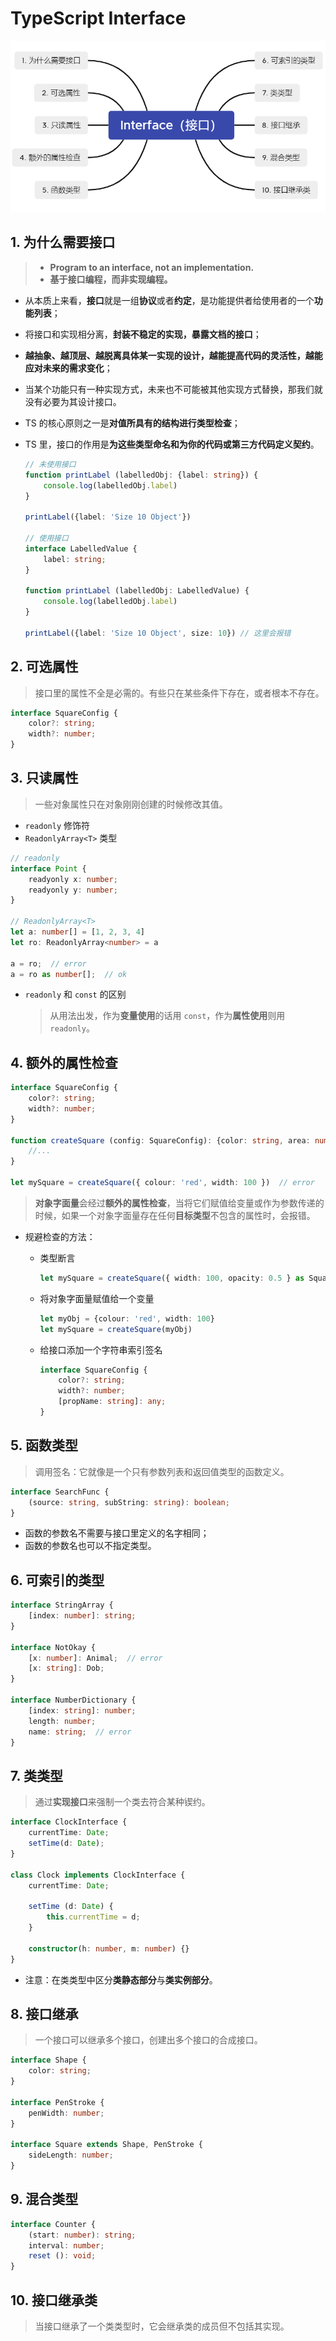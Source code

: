 # TypeScript Interface

![typescript_interface_1](images/typescript_interface_1.png)





## 1. 为什么需要接口

> * **Program to an interface, not an implementation.**
> * **基于接口编程，而非实现编程。**

* 从本质上来看，**接口**就是一组**协议**或者**约定**，是功能提供者给使用者的一个**功能列表**；
* 将接口和实现相分离，**封装不稳定的实现，暴露文档的接口**；
* **越抽象、越顶层、越脱离具体某一实现的设计，越能提高代码的灵活性，越能应对未来的需求变化**；
* 当某个功能只有一种实现方式，未来也不可能被其他实现方式替换，那我们就没有必要为其设计接口。

* TS 的核心原则之一是**对值所具有的结构进行类型检查**；

* TS 里，接口的作用是**为这些类型命名和为你的代码或第三方代码定义契约**。

  ```ts
  // 未使用接口
  function printLabel (labelledObj: {label: string}) {
      console.log(labelledObj.label)
  }
  
  printLabel({label: 'Size 10 Object'})
  
  // 使用接口
  interface LabelledValue {
      label: string;
  }
  
  function printLabel (labelledObj: LabelledValue) {
      console.log(labelledObj.label)
  }
  
  printLabel({label: 'Size 10 Object', size: 10}) // 这里会报错
  ```





## 2. 可选属性

> 接口里的属性不全是必需的。有些只在某些条件下存在，或者根本不存在。

```ts
interface SquareConfig {
    color?: string;
    width?: number;
}
```







## 3. 只读属性

> 一些对象属性只在对象刚刚创建的时候修改其值。

* `readonly` 修饰符
* `ReadonlyArray<T>` 类型

```ts
// readonly
interface Point {
    readyonly x: number;
	readyonly y: number;
}

// ReadonlyArray<T>
let a: number[] = [1, 2, 3, 4]
let ro: ReadonlyArray<number> = a

a = ro;  // error
a = ro as number[];  // ok
```



* `readonly` 和 `const` 的区别

  > 从用法出发，作为**变量使用**的话用 `const`，作为**属性使用**则用 `readonly`。





## 4. 额外的属性检查

```ts
interface SquareConfig {
    color?: string;
    width?: number;
}

function createSquare (config: SquareConfig): {color: string, area: number} {
    //...
}

let mySquare = createSquare({ colour: 'red', width: 100 })  // error
```



> **对象字面量**会经过**额外的属性检查**，当将它们赋值给变量或作为参数传递的时候，如果一个对象字面量存在任何**目标类型**不包含的属性时，会报错。

* 规避检查的方法：

  * 类型断言

    ```ts
    let mySquare = createSquare({ width: 100, opacity: 0.5 } as SquareConfig)
    ```

  * 将对象字面量赋值给一个变量

    ```ts
    let myObj = {colour: 'red', width: 100}
    let mySquare = createSquare(myObj)
    ```

  * 给接口添加一个字符串索引签名

    ```ts
    interface SquareConfig {
        color?: string;
        width?: number;
        [propName: string]: any;
    }
    ```

    



## 5. 函数类型

> 调用签名：它就像是一个只有参数列表和返回值类型的函数定义。

```ts
interface SearchFunc {
    (source: string, subString: string): boolean;
}
```



* 函数的参数名不需要与接口里定义的名字相同；
* 函数的参数名也可以不指定类型。







## 6. 可索引的类型

```ts
interface StringArray {
    [index: number]: string;
}

interface NotOkay {
    [x: number]: Animal;  // error
    [x: string]: Dob;
}

interface NumberDictionary {
    [index: string]: number;
    length: number;
    name: string;  // error
}
```







## 7. 类类型

> 通过**实现接口**来强制一个类去符合某种锲约。

```ts
interface ClockInterface {
    currentTime: Date;
    setTime(d: Date);
}

class Clock implements ClockInterface {
    currentTime: Date;
    
    setTime (d: Date) {
        this.currentTime = d;
    }
    
    constructor(h: number, m: number) {}
}
```



* 注意：在类类型中区分**类静态部分**与**类实例部分**。





## 8. 接口继承

> 一个接口可以继承多个接口，创建出多个接口的合成接口。

```ts
interface Shape {
    color: string;
}

interface PenStroke {
    penWidth: number;
}

interface Square extends Shape, PenStroke {
    sideLength: number;
}
```







## 9. 混合类型

```ts
interface Counter {
    (start: number): string;
	interval: number;
	reset (): void;
}
```





## 10. 接口继承类

> 当接口继承了一个类类型时，它会继承类的成员但不包括其实现。